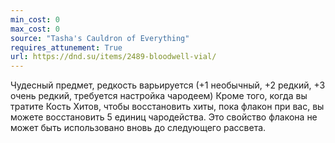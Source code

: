 ```yaml
---
min_cost: 0
max_cost: 0
source: "Tasha's Cauldron of Everything"
requires_attunement: True
url: https://dnd.su/items/2489-bloodwell-vial/
---
```


Чудесный предмет, редкость варьируется (+1 необычный, +2 редкий, +3 очень редкий, требуется настройка чародеем)
Кроме того, когда вы тратите Кость Хитов, чтобы восстановить хиты, пока флакон при вас, вы можете восстановить 5 единиц чародейства. Это свойство флакона не может быть использовано вновь до следующего рассвета.